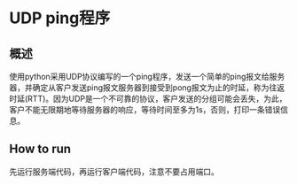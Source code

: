 # UDP ping程序
## 概述
使用python采用UDP协议编写的一个ping程序，发送一个简单的ping报文给服务器，并确定从客户发送ping报文服务器到接受到pong报文为止的时延，称为往返时延(RTT)。因为UDP是一个不可靠的协议，客户发送的分组可能会丢失，为此，客户不能无限期地等待服务器的响应，等待时间至多为1s，否则，打印一条错误信息。
## How to run
先运行服务端代码，再运行客户端代码，注意不要占用端口。